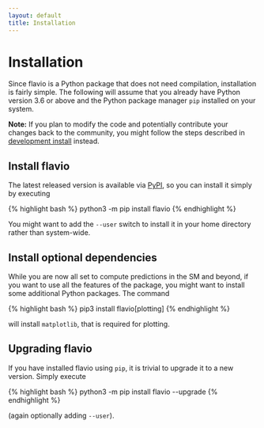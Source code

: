 ```yaml
---
layout: default
title: Installation
---
```


# Installation

Since flavio is a Python package that does not need compilation, installation
is fairly simple. The following will assume that you already have
Python version 3.6 or above and the Python package manager `pip` installed on your system.

**Note:** If you plan to modify the code and potentially contribute your changes back to
the community, you might follow the steps described in [development install](dev-install.html)
instead.

## Install flavio

The latest released version is available via [PyPI](https://pypi.python.org/), so
you can install it simply by executing

{% highlight bash %}
python3 -m pip install flavio
{% endhighlight %}

You might want to add the `--user` switch to
install it in your home directory rather than system-wide.

## Install optional dependencies

While you are now all set to compute predictions in the SM and beyond,
if you want to use all the features of the package, you might want to install
some additional Python packages. The command

{% highlight bash %}
pip3 install flavio[plotting]
{% endhighlight %}

will install `matplotlib`, that is required for plotting.


## Upgrading flavio

If you have installed flavio using `pip`, it is trivial to upgrade it to
a new version. Simply execute

{% highlight bash %}
python3 -m pip install flavio --upgrade
{% endhighlight %}

(again optionally adding `--user`).
